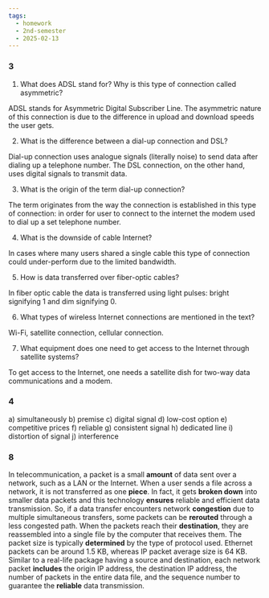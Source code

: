 ```yaml
---
tags:
  - homework
  - 2nd-semester
  - 2025-02-13
---
```


### 3

1. What does ADSL stand for? Why is this type of connection called asymmetric?

ADSL stands for Asymmetric Digital Subscriber Line. The asymmetric nature of this connection is due to the difference in upload and download speeds the user gets.

2. What is the difference between a dial-up connection and DSL?

Dial-up connection uses analogue signals (literally noise) to send data after dialing up a telephone number. The DSL connection, on the other hand, uses digital signals to transmit data.

3. What is the origin of the term dial-up connection?

The term originates from the way the connection is established in this type of connection: in order for user to connect to the internet the modem used to dial up a set telephone number.

4. What is the downside of cable Internet?

In cases where many users shared a single cable this type of connection could under-perform due to the limited bandwidth.

5. How is data transferred over fiber-optic cables?

In fiber optic cable the data is transferred using light pulses: bright signifying 1 and dim signifying 0. 

6. What types of wireless Internet connections are mentioned in the text?

Wi-Fi, satellite connection, cellular connection.

7. What equipment does one need to get access to the Internet through satellite systems? 

 To get access to the Internet, one needs a satellite dish for two-way data communications and a modem.

### 4

a) simultaneously
b) premise
c) digital signal
d) low-cost option
e) competitive prices
f) reliable
g) consistent signal
h) dedicated line
i) distortion of signal
j) interference

### 8

In telecommunication, a packet is a small **amount** of data sent over a network, such as a LAN or the Internet. When a user sends a file across a network, it is not transferred as one **piece**. In fact, it gets **broken down** into smaller data packets and this technology **ensures** reliable and efficient data transmission. So, if a data transfer encounters network **congestion** due to multiple simultaneous transfers, some packets can be **rerouted** through a less congested path. When the packets reach their **destination**, they are reassembled into a single file by the computer that receives them. The packet size is typically **determined** by the type of protocol used. Ethernet packets can be around 1.5 KB, whereas IP packet average size is 64 KB. Similar to a real-life package having a source and destination, each network packet **includes** the origin IP address, the destination IP address, the number of packets in the entire data
file, and the sequence number to guarantee the **reliable** data transmission.
